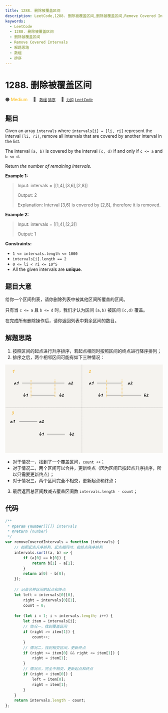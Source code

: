 ```yaml
---
title: 1288. 删除被覆盖区间
description: LeetCode,1288. 删除被覆盖区间,删除被覆盖区间,Remove Covered Intervals,解题思路,数组,排序
keywords:
  - LeetCode
  - 1288. 删除被覆盖区间
  - 删除被覆盖区间
  - Remove Covered Intervals
  - 解题思路
  - 数组
  - 排序
---
```


# 1288. 删除被覆盖区间

🟠 <font color=#ffb800>Medium</font>&emsp; 🔖&ensp; [`数组`](/tag/array.md) [`排序`](/tag/sorting.md)&emsp; 🔗&ensp;[`力扣`](https://leetcode.cn/problems/remove-covered-intervals) [`LeetCode`](https://leetcode.com/problems/remove-covered-intervals)

## 题目

Given an array `intervals` where `intervals[i] = [li, ri]` represent the
interval `[li, ri)`, remove all intervals that are covered by another interval
in the list.

The interval `[a, b)` is covered by the interval `[c, d)` if and only if `c <=
a` and `b <= d`.

Return _the number of remaining intervals_.

**Example 1:**

> Input: intervals = [[1,4],[3,6],[2,8]]
>
> Output: 2
>
> Explanation: Interval [3,6] is covered by [2,8], therefore it is removed.

**Example 2:**

> Input: intervals = [[1,4],[2,3]]
>
> Output: 1

**Constraints:**

- `1 <= intervals.length <= 1000`
- `intervals[i].length == 2`
- `0 <= li < ri <= 10^5`
- All the given intervals are **unique**.

## 题目大意

给你一个区间列表，请你删除列表中被其他区间所覆盖的区间。

只有当 `c <= a` 且 `b <= d` 时，我们才认为区间 `[a,b)` 被区间 `[c,d)` 覆盖。

在完成所有删除操作后，请你返回列表中剩余区间的数目。

## 解题思路

1.  按照区间的起点进行升序排序，若起点相同时按照区间的终点进行降序排列；
2.  排序之后，两个相邻区间可能有如下三种情况：

![](../image/1288.png)

- 对于情况一，找到了一个覆盖区间，`count ++`；
- 对于情况二，两个区间可以合并，更新终点（因为区间已按起点升序排序，所以只需要更新终点）；
- 对于情况三，两个区间完全不相交，更新起点和终点；

3. 最后返回总区间数减去覆盖区间数 `intervals.length - count`；

## 代码

```javascript
/**
 * @param {number[][]} intervals
 * @return {number}
 */
var removeCoveredIntervals = function (intervals) {
	// 按照起点升序排列，起点相同时，按终点降序排列
	intervals.sort((a, b) => {
		if (a[0] == b[0]) {
			return b[1] - a[1];
		}
		return a[0] - b[0];
	});

	// 记录合并区间的起点和终点
	let left = intervals[0][0],
		right = intervals[0][1],
		count = 0;

	for (let i = 1; i < intervals.length; i++) {
		let item = intervals[i];
		// 情况一，找到覆盖区间
		if (right >= item[1]) {
			count++;
		}
		// 情况二，找到相交区间，更新终点
		if (right >= item[0] && right <= item[1]) {
			right = item[1];
		}
		// 情况三，完全不相交，更新起点和终点
		if (right < item[0]) {
			left = item[0];
			right = item[1];
		}
	}
	return intervals.length - count;
};
```
